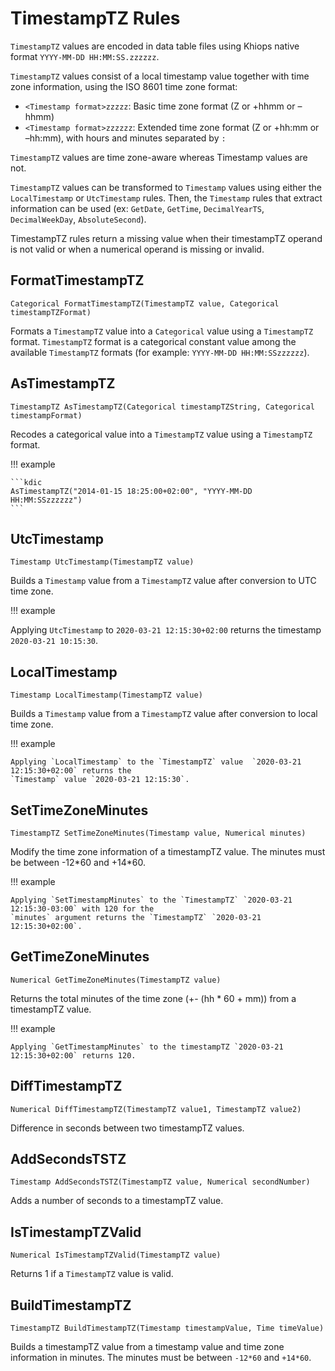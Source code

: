 # TimestampTZ Rules

`TimestampTZ` values are encoded in data table files using Khiops native format
`YYYY-MM-DD HH:MM:SS.zzzzzz`.

`TimestampTZ` values consist of a local timestamp value together with time zone information, using
the ISO 8601 time zone format:

- `<Timestamp format>zzzzz`: Basic time zone format (Z or +hhmm or –hhmm)
- `<Timestamp format>zzzzzz`: Extended time zone format (Z or +hh:mm or –hh:mm), with hours and
  minutes separated by `:`

`TimestampTZ` values are time zone-aware whereas Timestamp values are not.

`TimestampTZ` values can be transformed to `Timestamp` values using either the `LocalTimestamp` or
`UtcTimestamp` rules. Then, the `Timestamp` rules that extract information can be used (ex:
`GetDate`, `GetTime`, `DecimalYearTS`, `DecimalWeekDay`, `AbsoluteSecond`).

TimestampTZ rules return a missing value when their timestampTZ operand is not valid or when a numerical operand is missing or invalid.

## FormatTimestampTZ

```kdic-api-docs
Categorical FormatTimestampTZ(TimestampTZ value, Categorical timestampTZFormat)
```

Formats a `TimestampTZ` value into a `Categorical` value using a `TimestampTZ` format. `TimestampTZ`
format is a categorical constant value among the available `TimestampTZ` formats (for example:
`YYYY-MM-DD HH:MM:SSzzzzzz`).

## AsTimestampTZ

```kdic-api-docs
TimestampTZ AsTimestampTZ(Categorical timestampTZString, Categorical timestampFormat)
```

Recodes a categorical value into a `TimestampTZ` value using a `TimestampTZ` format.

!!! example

    ```kdic
    AsTimestampTZ("2014-01-15 18:25:00+02:00", "YYYY-MM-DD HH:MM:SSzzzzzz")
    ```

## UtcTimestamp

```kdic-api-docs
Timestamp UtcTimestamp(TimestampTZ value)
```

Builds a `Timestamp` value from a `TimestampTZ` value after conversion to UTC time zone.

!!! example

  Applying `UtcTimestamp` to `2020-03-21 12:15:30+02:00` returns the timestamp `2020-03-21
  10:15:30`.


## LocalTimestamp

```kdic-api-docs
Timestamp LocalTimestamp(TimestampTZ value)
```

Builds a `Timestamp` value from a `TimestampTZ` value after conversion to local time zone.

!!! example

    Applying `LocalTimestamp` to the `TimestampTZ` value  `2020-03-21 12:15:30+02:00` returns the
    `Timestamp` value `2020-03-21 12:15:30`.

## SetTimeZoneMinutes

```kdic-api-docs
TimestampTZ SetTimeZoneMinutes(Timestamp value, Numerical minutes)
```

Modify the time zone information of a timestampTZ value. The minutes must be between -12\*60 and +14\*60.

!!! example

    Applying `SetTimestampMinutes` to the `TimestampTZ` `2020-03-21 12:15:30-03:00` with 120 for the
    `minutes` argument returns the `TimestampTZ` `2020-03-21 12:15:30+02:00`.

## GetTimeZoneMinutes

```kdic-api-docs
Numerical GetTimeZoneMinutes(TimestampTZ value)
```

Returns the total minutes of the time zone (+- (hh \* 60 + mm)) from a timestampTZ value.

!!! example

    Applying `GetTimestampMinutes` to the timestampTZ `2020-03-21 12:15:30+02:00` returns 120.

## DiffTimestampTZ

```kdic-api-docs
Numerical DiffTimestampTZ(TimestampTZ value1, TimestampTZ value2)
```

Difference in seconds between two timestampTZ values.

## AddSecondsTSTZ

```kdic-api-docs
Timestamp AddSecondsTSTZ(TimestampTZ value, Numerical secondNumber)
```

Adds a number of seconds to a timestampTZ value.

## IsTimestampTZValid

```kdic-api-docs
Numerical IsTimestampTZValid(TimestampTZ value)
```

Returns 1 if a `TimestampTZ` value is valid.

## BuildTimestampTZ

```kdic-api-docs
TimestampTZ BuildTimestampTZ(Timestamp timestampValue, Time timeValue)
```

Builds a timestampTZ value from a timestamp value and time zone information in minutes. The minutes
must be between `-12*60` and `+14*60`.
